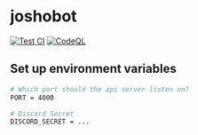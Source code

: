 # joshobot
[![Test CI](https://github.com/JoshMerlino/joshobot/actions/workflows/test.yml/badge.svg)](https://github.com/JoshMerlino/joshobot/actions/workflows/test.yml)
[![CodeQL](https://github.com/JoshMerlino/joshobot/actions/workflows/codeql-analysis.yml/badge.svg)](https://github.com/JoshMerlino/joshobot/actions/workflows/codeql-analysis.yml)

## Set up environment variables

```bash
# Which port should the api server listen on?
PORT = 4000

# Discord Secret
DISCORD_SECRET = ...
```